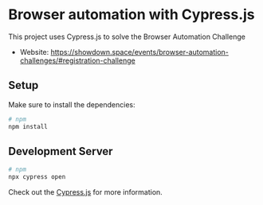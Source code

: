 # Browser automation with Cypress.js

This project uses Cypress.js to solve the Browser Automation Challenge
- Website: https://showdown.space/events/browser-automation-challenges/#registration-challenge

## Setup

Make sure to install the dependencies:

```bash
# npm
npm install

```

## Development Server

```bash
# npm
npx cypress open

```

Check out the [Cypress.js](https://www.cypress.io/) for more information.

